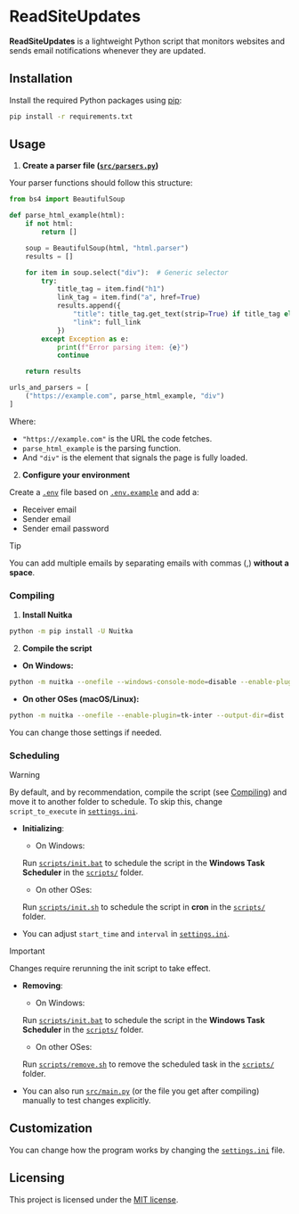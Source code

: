 # ReadSiteUpdates

**ReadSiteUpdates** is a lightweight Python script that monitors websites and sends email notifications whenever they are updated.

## Installation

Install the required Python packages using [pip](https://pypi.org/project/pip/):

```bash
pip install -r requirements.txt
```

## Usage

1. **Create a parser file ([`src/parsers.py`](src/parsers.py))**

Your parser functions should follow this structure:

```python
from bs4 import BeautifulSoup

def parse_html_example(html):
    if not html:
        return []

    soup = BeautifulSoup(html, "html.parser")
    results = []

    for item in soup.select("div"):  # Generic selector
        try:
            title_tag = item.find("h1")
            link_tag = item.find("a", href=True)
            results.append({
                "title": title_tag.get_text(strip=True) if title_tag else "",
                "link": full_link
            })
        except Exception as e:
            print(f"Error parsing item: {e}")
            continue

    return results

urls_and_parsers = [
    ("https://example.com", parse_html_example, "div")
]
```

Where:

- `"https://example.com"` is the URL the code fetches.
- `parse_html_example` is the parsing function.
- And `"div"` is the element that signals the page is fully loaded.

2. **Configure your environment**

Create a [`.env`](.env) file based on [`.env.example`](.env.example) and add a:

- Receiver email
- Sender email
- Sender email password

> [!TIP]  
> You can add multiple emails by separating emails with commas (,) **without a space**.

### Compiling

1. **Install Nuitka**

```bash
python -m pip install -U Nuitka
```

2. **Compile the script**

- **On Windows:**

```bash
python -m nuitka --onefile --windows-console-mode=disable --enable-plugin=tk-inter --output-dir=dist ./src/main.py
```

- **On other OSes (macOS/Linux):**

```bash
python -m nuitka --onefile --enable-plugin=tk-inter --output-dir=dist ./src/main.py
```

You can change those settings if needed.

### Scheduling

> [!WARNING]  
> By default, and by recommendation, compile the script (see [Compiling](#compiling)) and move it to another folder to schedule. To skip this, change `script_to_execute` in [`settings.ini`](settings.ini).

- **Initializing**:
    - On Windows:

    Run [`scripts/init.bat`](scripts/init.bat) to schedule the script in the **Windows Task Scheduler** in the [`scripts/`](scripts/) folder.

    - On other OSes:

    Run [`scripts/init.sh`](scripts/init.sh) to schedule the script in **cron** in the [`scripts/`](scripts/) folder.
- You can adjust `start_time` and `interval` in [`settings.ini`](settings.ini).
> [!IMPORTANT]  
> Changes require rerunning the init script to take effect.

- **Removing**:
    - On Windows:

    Run [`scripts/init.bat`](scripts/init.bat) to schedule the script in the **Windows Task Scheduler** in the [`scripts/`](scripts/) folder.

    - On other OSes:

    Run [`scripts/remove.sh`](scripts/remove.sh) to remove the scheduled task in the [`scripts/`](scripts/) folder.
- You can also run [`src/main.py`](src/main.py) (or the file you get after compiling) manually to test changes explicitly.

## Customization

You can change how the program works by changing the [`settings.ini`](settings.ini) file.

## Licensing

This project is licensed under the [MIT license](LICENSE).
